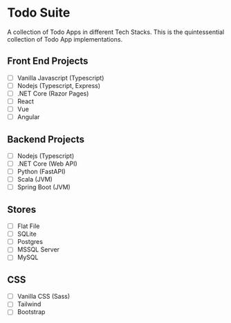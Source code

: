 # Todo Suite
A collection of Todo Apps in different Tech Stacks. This is the quintessential collection of Todo App implementations. 

## Front End Projects
- [ ] Vanilla Javascript (Typescript)
- [ ] Nodejs (Typescript, Express)
- [ ] .NET Core (Razor Pages)
- [ ] React
- [ ] Vue
- [ ] Angular

## Backend Projects
- [ ] Nodejs (Typescript)
- [ ] .NET Core (Web API)
- [ ] Python (FastAPI)
- [ ] Scala (JVM)
- [ ] Spring Boot (JVM)

## Stores
- [ ] Flat File
- [ ] SQLite
- [ ] Postgres
- [ ] MSSQL Server
- [ ] MySQL

## CSS
- [ ] Vanilla CSS (Sass)
- [ ] Tailwind
- [ ] Bootstrap